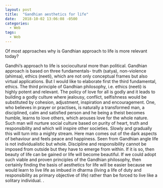 ```yaml
---
layout: post
title:  "Gandhian aesthetics for life"
date:   2018-10-02 13:06:08 -0500
categories: 
  - Web
tags: 
  - Web
---
```


Of most approaches why is Gandhian approach to life is more relevant today?

Gandhi’s approach to life is sociocultural more than political.
Gandhian approach is based on three fundamentals- truth (satya), non-violence (ahimsa), ethics (neeti), which are not only conceptual frames but also virtual applications. But I would like to elaborate first the third fundamental, ethics.
The third principle of Gandhian philosophy, i.e. ethics (neeti) is highly potent and relevant. The policy of love for all is godly and it leads to building a godly culture where jealousy, conflict, selfishness would be substituted by cohesion, adjustment, inspiration and encouragement.
One, who believes in prayer or practises, is naturally a transformed man, a disciplined, calm and satisfied person and he being a theist becomes humble, learns to love others, which arouses love for the whole nature. Such man will nurture social culture based on purity of heart, truth and responsibility and which will inspire other societies. Slowly and gradually this will turn into a mighty stream.
Here man comes out of the dark aspects of behaviour and feels peace and happiness. Seen from Gandhian angle life is not individualistic but whole. Discipline and responsibility cannot be imposed from outside but they have to emerge from within. If it is so, then beauty of life can be gained or life will become beautiful. If we could adopt such viable and proven principles of the Gandhian philosophy, then certainly finding the basis of aesthetics for life will be easier because we would learn to live life as imbued in dharma  (living a life of duty and responsibility as primary objective  of life) rather than be forced to live like a solitary individual.
.

